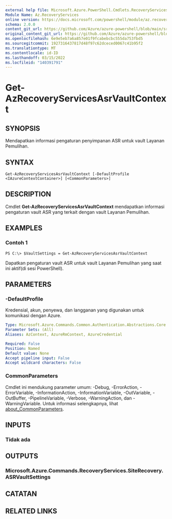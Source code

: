 ```yaml
---
external help file: Microsoft.Azure.PowerShell.Cmdlets.RecoveryServices.SiteRecovery.dll-Help.xml
Module Name: Az.RecoveryServices
online version: https://docs.microsoft.com/powershell/module/az.recoveryservices/get-azrecoveryservicesasrvaultcontext
schema: 2.0.0
content_git_url: https://github.com/Azure/azure-powershell/blob/main/src/RecoveryServices/RecoveryServices/help/Get-AzRecoveryServicesAsrVaultContext.md
original_content_git_url: https://github.com/Azure/azure-powershell/blob/main/src/RecoveryServices/RecoveryServices/help/Get-AzRecoveryServicesAsrVaultContext.md
ms.openlocfilehash: 6e9e5eb7a6a857e01f9fcabebcbc555da753fbd5
ms.sourcegitcommit: 1927316437817d48f97c62dceced0067c41b95f2
ms.translationtype: MT
ms.contentlocale: id-ID
ms.lasthandoff: 03/15/2022
ms.locfileid: "140391791"
---
```

# Get-AzRecoveryServicesAsrVaultContext

## SYNOPSIS
Mendapatkan informasi pengaturan penyimpanan ASR untuk vault Layanan Pemulihan.

## SYNTAX

```
Get-AzRecoveryServicesAsrVaultContext [-DefaultProfile <IAzureContextContainer>] [<CommonParameters>]
```

## DESCRIPTION
Cmdlet **Get-AzRecoveryServicesAsrVaultContext** mendapatkan informasi pengaturan vault ASR yang terkait dengan vault Layanan Pemulihan.

## EXAMPLES

### Contoh 1
```
PS C:\> $VaultSettings = Get-AzRecoveryServicesAsrVaultContext
```

Dapatkan pengaturan vault ASR untuk vault Layanan Pemulihan yang saat ini aktif(di sesi PowerShell).

## PARAMETERS

### -DefaultProfile
Kredensial, akun, penyewa, dan langganan yang digunakan untuk komunikasi dengan Azure.

```yaml
Type: Microsoft.Azure.Commands.Common.Authentication.Abstractions.Core.IAzureContextContainer
Parameter Sets: (All)
Aliases: AzContext, AzureRmContext, AzureCredential

Required: False
Position: Named
Default value: None
Accept pipeline input: False
Accept wildcard characters: False
```

### CommonParameters
Cmdlet ini mendukung parameter umum: -Debug, -ErrorAction, -ErrorVariable, -InformationAction, -InformationVariable, -OutVariable, -OutBuffer, -PipelineVariable, -Verbose, -WarningAction, dan -WarningVariable. Untuk informasi selengkapnya, lihat [about_CommonParameters](http://go.microsoft.com/fwlink/?LinkID=113216).

## INPUTS

### Tidak ada

## OUTPUTS

### Microsoft.Azure.Commands.RecoveryServices.SiteRecovery.ASRVaultSettings

## CATATAN

## RELATED LINKS
